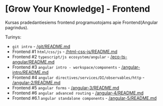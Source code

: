 # [Grow Your Knowledge] - Frontend

Kursas pradedantiesiems frontend programuotojams apie Frontend(Angular pagrindus).

Turinys:

- `git intro` - [/git/README.md](./git)
- Frontend #1 `html/css/js` - [/html-css-js/README.md](./html-css-js)
- Frontend #2 `typescript/js ecosystem/angular` - [/eco-ts-angular/README.md](./eco-ts-angular/)
- Frontend #3 `angular intro - workspace/components` - [/angular-intro/README.md](./angular-intro/)
- Frontend #4 `angular directives/services/DI/observables/http` - [/angular-2/README.md](./angular-2/)
- Frontend #5 `angular forms` - [/angular-3/README.md](./angular-3/)
- Frontend #6 `angular advanced routing` - [/angular-4/README.md](./angular-4/)
- Frontend #6.1 `angular standalone components` - [/angular-5/README.md](./angular-5/)
